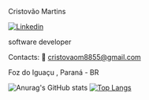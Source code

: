 Cristovão Martins

[![Linkedin](https://img.shields.io/badge/LinkedIn-0077B5?style=for-the-badge&logo=linkedin&logoColor=white)](https://www.linkedin.com/in/cristovão-martins-desenvolvedor/)

software developer

Contacts:
📧 cristovaom8855@gmail.com

Foz do Iguaçu , Paraná - BR


![Anurag's GitHub stats](https://github-readme-stats.vercel.app/api?username=cristovaom&show_icons=true&theme=radical)
[![Top Langs](https://github-readme-stats.vercel.app/api/top-langs/?username=cristovaom&hide_progress=true)](https://github.com/anuraghazra/github-readme-stats)
